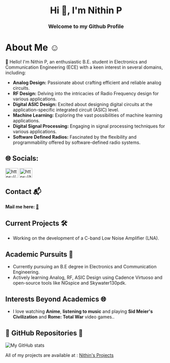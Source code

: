
<h1 align="center">Hi 👋, I'm Nithin P</h1>
<h3 align="center">Welcome to my Github Profile</h3>

# About Me ☺️

👋 Hello! I'm Nithin P, an enthusiastic B.E. student in Electronics and Communication Engineering (ECE) with a keen interest in several domains, including:

- **Analog Design:** Passionate about crafting efficient and reliable analog circuits.
- **RF Design:** Delving into the intricacies of Radio Frequency design for various applications.
- **Digital ASIC Design:** Excited about designing digital circuits at the application-specific integrated circuit (ASIC) level.
- **Machine Learning:** Exploring the vast possibilities of machine learning applications.
- **Digital Signal Processing:** Engaging in signal processing techniques for various applications.
- **Software Defined Radios:** Fascinated by the flexibility and programmability offered by software-defined radio systems.


## 🌐 Socials:
<p align="left">
<a href="https://www.linkedin.com/in/nithin-purushothama-70664727b/" target="blank"><img align="center" src="https://raw.githubusercontent.com/rahuldkjain/github-profile-readme-generator/master/src/images/icons/Social/linked-in-alt.svg" alt="https://www.linkedin.com/in/nithin-purushothama-70664727b/" height="30" width="40" /></a>
<a href="https://twitter.com/nithinpuru75919" target="blank"><img align="center" src="https://cdn.jsdelivr.net/npm/simple-icons@3.0.1/icons/twitter.svg" alt="https://twitter.com/nithinpuru75919" height="30" width="40" /></a>
  
##  Contact 📬
**Mail me here: [:e-mail:](mailto:nithinpurushothama@gmail.com)**




##  Current Projects 🛠️

- Working on the development of a C-band Low Noise Amplifier (LNA).
  
##  Academic Pursuits 🔬

- Currently pursuing an B.E degree in Electronics and Communication Engineering.
- Actively learning Analog, RF, ASIC Design using Cadence Virtuoso and open-source tools like NGspice and Skywater130pdk.

##  Interests Beyond Academics 🌐 

- I love watching **Anime**, **listening to music** and playing **Sid Meier's Civilization** and **Rome: Total War** video games..

 ## 🚀 GitHub Repositories 🚀
 
 ![My GitHub stats](https://github-readme-stats.vercel.app/api?username=chennakeshavadasa&show_icons=true&theme=radical)


All of my projects are available at : [Nithin's Projects](https://github.com/chennakeshavadasa?tab=repositories)
